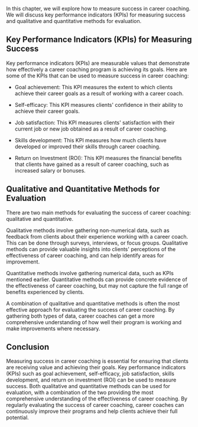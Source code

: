 
In this chapter, we will explore how to measure success in career coaching. We will discuss key performance indicators (KPIs) for measuring success and qualitative and quantitative methods for evaluation.

Key Performance Indicators (KPIs) for Measuring Success
-------------------------------------------------------

Key performance indicators (KPIs) are measurable values that demonstrate how effectively a career coaching program is achieving its goals. Here are some of the KPIs that can be used to measure success in career coaching:

* Goal achievement: This KPI measures the extent to which clients achieve their career goals as a result of working with a career coach.

* Self-efficacy: This KPI measures clients' confidence in their ability to achieve their career goals.

* Job satisfaction: This KPI measures clients' satisfaction with their current job or new job obtained as a result of career coaching.

* Skills development: This KPI measures how much clients have developed or improved their skills through career coaching.

* Return on Investment (ROI): This KPI measures the financial benefits that clients have gained as a result of career coaching, such as increased salary or bonuses.

Qualitative and Quantitative Methods for Evaluation
---------------------------------------------------

There are two main methods for evaluating the success of career coaching: qualitative and quantitative.

Qualitative methods involve gathering non-numerical data, such as feedback from clients about their experience working with a career coach. This can be done through surveys, interviews, or focus groups. Qualitative methods can provide valuable insights into clients' perceptions of the effectiveness of career coaching, and can help identify areas for improvement.

Quantitative methods involve gathering numerical data, such as KPIs mentioned earlier. Quantitative methods can provide concrete evidence of the effectiveness of career coaching, but may not capture the full range of benefits experienced by clients.

A combination of qualitative and quantitative methods is often the most effective approach for evaluating the success of career coaching. By gathering both types of data, career coaches can get a more comprehensive understanding of how well their program is working and make improvements where necessary.

Conclusion
----------

Measuring success in career coaching is essential for ensuring that clients are receiving value and achieving their goals. Key performance indicators (KPIs) such as goal achievement, self-efficacy, job satisfaction, skills development, and return on investment (ROI) can be used to measure success. Both qualitative and quantitative methods can be used for evaluation, with a combination of the two providing the most comprehensive understanding of the effectiveness of career coaching. By regularly evaluating the success of career coaching, career coaches can continuously improve their programs and help clients achieve their full potential.
